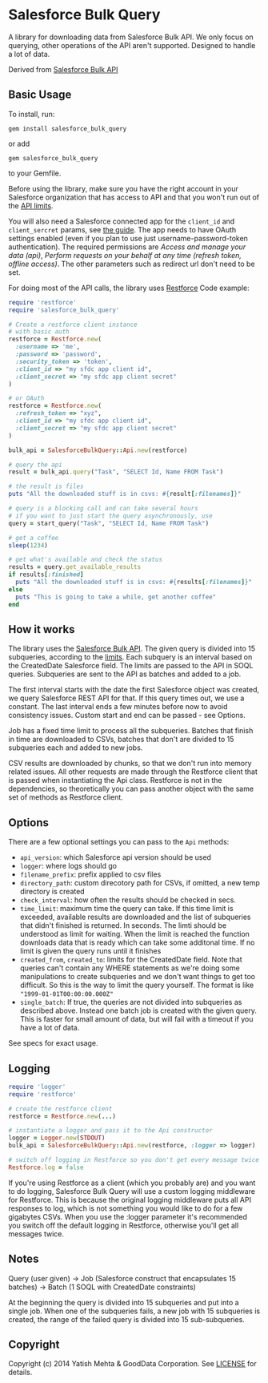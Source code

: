 Salesforce Bulk Query
=====================
A library for downloading data from Salesforce Bulk API. We only focus on querying, other operations of the API aren't supported. Designed to handle a lot of data.

Derived from [Salesforce Bulk API](https://github.com/yatish27/salesforce_bulk_api)

## Basic Usage
To install, run:

    gem install salesforce_bulk_query

or add

    gem salesforce_bulk_query

to your Gemfile.

Before using the library, make sure you have the right account in your Salesforce organization that has access to API and that you won't run out of the [API limits](http://www.salesforce.com/us/developer/docs/api_asynchpre/Content/asynch_api_concepts_limits.htm#batch_proc_time_title). 

You will also need a Salesforce connected app for the `client_id` and `client_sercret` params, see [the guide](https://help.salesforce.com/HTViewHelpDoc?id=connected_app_create.htm&language=en_US). The app needs to have OAuth settings enabled (even if you plan to use just username-password-token authentication). The required permissions are _Access and manage your data (api)_, _Perform requests on your behalf at any time (refresh token, offline access)_. The other parameters such as redirect url don't need to be set.

For doing most of the API calls, the library uses [Restforce](https://github.com/ejholmes/restforce) Code example:

```ruby
require 'restforce'
require 'salesforce_bulk_query'

# Create a restforce client instance
# with basic auth
restforce = Restforce.new(
  :username => 'me',
  :password => 'password',
  :security_token => 'token',
  :client_id => "my sfdc app client id",
  :client_secret => "my sfdc app client secret"
)

# or OAuth
restforce = Restforce.new(
  :refresh_token => "xyz",
  :client_id => "my sfdc app client id",
  :client_secret => "my sfdc app client secret"
)

bulk_api = SalesforceBulkQuery::Api.new(restforce)

# query the api
result = bulk_api.query("Task", "SELECT Id, Name FROM Task")

# the result is files 
puts "All the downloaded stuff is in csvs: #{result[:filenames]}"

# query is a blocking call and can take several hours
# if you want to just start the query asynchronously, use 
query = start_query("Task", "SELECT Id, Name FROM Task")

# get a coffee
sleep(1234)

# get what's available and check the status
results = query.get_available_results
if results[:finished]
  puts "All the downloaded stuff is in csvs: #{results[:filenames]}"
else
  puts "This is going to take a while, get another coffee"
end
```

## How it works

The library uses the [Salesforce Bulk API](https://www.salesforce.com/us/developer/docs/api_asynch/index_Left.htm#CSHID=asynch_api_bulk_query.htm|StartTopic=Content%2Fasynch_api_bulk_query.htm|SkinName=webhelp). The given query is divided into 15 subqueries, according to the [limits](http://www.salesforce.com/us/developer/docs/api_asynchpre/Content/asynch_api_concepts_limits.htm#batch_proc_time_title). Each subquery is an interval based on the CreatedDate Salesforce field. The limits are passed to the API in SOQL queries. Subqueries are sent to the API as batches and added to a job. 

The first interval starts with the date the first Salesforce object was created, we query Salesforce REST API for that. If this query times out, we use a constant. The last interval ends a few minutes before now to avoid consistency issues. Custom start and end can be passed - see Options.

Job has a fixed time limit to process all the subqueries. Batches that finish in time are downloaded to CSVs, batches that don't are divided to 15 subqueries each and added to new jobs.

CSV results are downloaded by chunks, so that we don't run into memory related issues. All other requests are made through the Restforce client that is passed when instantiating the Api class. Restforce is not in the dependencies, so theoretically you can pass another object with the same set of methods as Restforce client.

## Options
There are a few optional settings you can pass to the `Api` methods:
* `api_version`: which Salesforce api version should be used
* `logger`: where logs should go
* `filename_prefix`: prefix applied to csv files
* `directory_path`: custom direcotory path for CSVs, if omitted, a new temp directory is created
* `check_interval`: how often the results should be checked in secs. 
* `time_limit`: maximum time the query can take. If this time limit is exceeded, available results are downloaded and the list of subqueries that didn't finished is returned. In seconds. The limti should be understood as limit for waiting. When the limit is reached the function downloads data that is ready which can take some additonal time. If no limit is given the query runs until it finishes
* `created_from`, `created_to`: limits for the CreatedDate field. Note that queries can't contain any WHERE statements as we're doing some manipulations to create subqueries and we don't want things to get too difficult. So this is the way to limit the query yourself. The format is like `"1999-01-01T00:00:00.000Z"`
* `single_batch`: If true, the queries are not divided into subqueries as described above. Instead one batch job is created with the given query. This is faster for small amount of data, but will fail with a timeout if you have a lot of data. 

See specs for exact usage.

## Logging

```ruby
require 'logger'
require 'restforce'

# create the restforce client
restforce = Restforce.new(...)

# instantiate a logger and pass it to the Api constructor
logger = Logger.new(STDOUT)
bulk_api = SalesforceBulkQuery::Api.new(restforce, :logger => logger)

# switch off logging in Restforce so you don't get every message twice
Restforce.log = false
```

If you're using Restforce as a client (which you probably are) and you want to do logging, Salesforce Bulk Query will use a custom logging middleware for Restforce. This is because the original logging middleware puts all API responses to log, which is not something you would like to do for a few gigabytes CSVs. When you use the :logger parameter it's recommended you switch off the default logging in Restforce, otherwise you'll get all messages twice. 

## Notes

Query (user given) -> Job (Salesforce construct that encapsulates 15 batches) -> Batch (1 SOQL with CreatedDate constraints)

At the beginning the query is divided into 15 subqueries and put into a single job. When one of the subqueries fails, a new job with 15 subqueries is created, the range of the failed query is divided into 15 sub-subqueries.

## Copyright

Copyright (c) 2014 Yatish Mehta & GoodData Corporation. See [LICENSE](LICENSE) for details.



